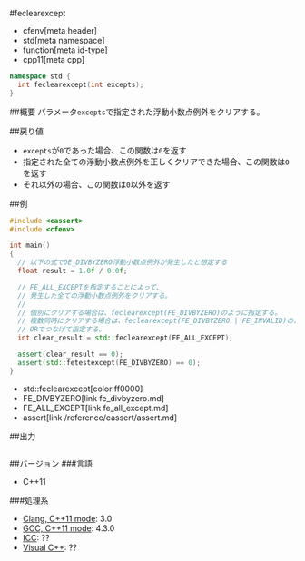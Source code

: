 #feclearexcept
* cfenv[meta header]
* std[meta namespace]
* function[meta id-type]
* cpp11[meta cpp]

```cpp
namespace std {
  int feclearexcept(int excepts);
}
```

##概要
パラメータ`excepts`で指定された浮動小数点例外をクリアする。


##戻り値
- `excepts`が`0`であった場合、この関数は`0`を返す
- 指定された全ての浮動小数点例外を正しくクリアできた場合、この関数は`0`を返す
- それ以外の場合、この関数は`0`以外を返す


##例
```cpp
#include <cassert>
#include <cfenv>

int main()
{
  // 以下の式でDE_DIVBYZERO浮動小数点例外が発生したと想定する
  float result = 1.0f / 0.0f;

  // FE_ALL_EXCEPTを指定することによって、
  // 発生した全ての浮動小数点例外をクリアする。
  //
  // 個別にクリアする場合は、feclearexcept(FE_DIVBYZERO)のように指定する。
  // 複数同時にクリアする場合は、feclearexcept(FE_DIVBYZERO | FE_INVALID)のように
  // ORでつなげて指定する。
  int clear_result = std::feclearexcept(FE_ALL_EXCEPT);

  assert(clear_result == 0);
  assert(std::fetestexcept(FE_DIVBYZERO) == 0);
}
```
* std::feclearexcept[color ff0000]
* FE_DIVBYZERO[link fe_divbyzero.md]
* FE_ALL_EXCEPT[link fe_all_except.md]
* assert[link /reference/cassert/assert.md]

##出力
```
```


##バージョン
###言語
- C++11

###処理系
- [Clang, C++11 mode](/implementation.md#clang): 3.0
- [GCC, C++11 mode](/implementation.md#gcc): 4.3.0
- [ICC](/implementation.md#icc): ??
- [Visual C++](/implementation.md#visual_cpp): ??


